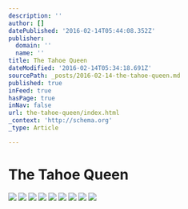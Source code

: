 ```yaml
---
description: ''
author: []
datePublished: '2016-02-14T05:44:08.352Z'
publisher:
  domain: ''
  name: ''
title: The Tahoe Queen
dateModified: '2016-02-14T05:34:18.691Z'
sourcePath: _posts/2016-02-14-the-tahoe-queen.md
published: true
inFeed: true
hasPage: true
inNav: false
url: the-tahoe-queen/index.html
_context: 'http://schema.org'
_type: Article

---
```

# The Tahoe Queen
![](https://the-grid-user-content.s3-us-west-2.amazonaws.com/f86edc8c-6d1c-4d59-8bb0-7cfac4184bfc.png)
![](https://the-grid-user-content.s3-us-west-2.amazonaws.com/573299e7-d6d5-4b95-b751-33d750767624.png)
![](https://the-grid-user-content.s3-us-west-2.amazonaws.com/8904d6cf-db45-4083-a2a1-8ea92eee1655.png)
![](https://the-grid-user-content.s3-us-west-2.amazonaws.com/b49938d8-63df-41b6-aa4a-a46dcbfdbc0e.png)
![](https://the-grid-user-content.s3-us-west-2.amazonaws.com/31e92d2f-ff0e-4d86-a49a-5e698814cbb6.png)
![](https://the-grid-user-content.s3-us-west-2.amazonaws.com/00c6d943-0e59-4f71-a872-45d7f2200018.png)
![](https://the-grid-user-content.s3-us-west-2.amazonaws.com/60a5e217-e9fd-4008-8d53-347dcd5bd480.png)
![](https://the-grid-user-content.s3-us-west-2.amazonaws.com/18525270-dee5-4798-aea7-570e6354395f.png)
![](https://the-grid-user-content.s3-us-west-2.amazonaws.com/697dfc09-2ced-468b-a5f8-ac7d8fc305ad.png)